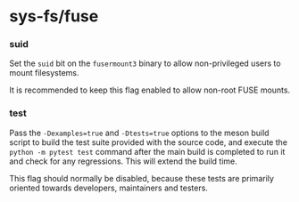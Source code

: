 # sys-fs/fuse

### suid
Set the `suid` bit on the `fusermount3` binary to allow non-privileged users to mount filesystems.

It is recommended to keep this flag enabled to allow non-root FUSE mounts.

### test
Pass the `-Dexamples=true` and `-Dtests=true` options to the meson build script to build the test suite provided with the source code, and execute the `python -m pytest test` command after the main build is completed to run it and check for any regressions. This will extend the build time.

This flag should normally be disabled, because these tests are primarily oriented towards developers, maintainers and testers.
